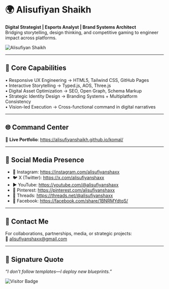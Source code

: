 🌍 Alisufiyan Shaikh
====================

**Digital Strategist | Esports Analyst | Brand Systems Architect**  
Bridging storytelling, design thinking, and competitive gaming to engineer impact across platforms.

![Alisufiyan Shaikh](https://res.cloudinary.com/dpm27lokj/image/upload/v1751126335/IMG_20250429_140003_711_u0aftl.jpg)

---

🧠 Core Capabilities
--------------------

• Responsive UX Engineering      → HTML5, Tailwind CSS, GitHub Pages  
• Interactive Storytelling       → Typed.js, AOS, Three.js  
• Digital Asset Optimization     → SEO, Open Graph, Schema Markup  
• Strategic Identity Design      → Branding Systems + Multiplatform Consistency  
• Vision-led Execution           → Cross-functional command in digital narratives  

---

🌐 Command Center
------------------

🔗 **Live Portfolio**: https://alisufiyanshaikh.github.io/komal/

---

📡 Social Media Presence
-------------------------

- 📸 Instagram: https://instagram.com/alisufiyanshaxx  
- 🐦 X (Twitter): https://x.com/alisufiyanshaxx  
- ▶️ YouTube: https://youtube.com/@alisufiyanshaxx  
- 📌 Pinterest: https://pinterest.com/alisufiyanshaxx  
- 💬 Threads: https://threads.net/@alisufiyanshaxx  
- 📘 Facebook: https://facebook.com/share/1BNRMYdtqS/

---

📨 Contact Me
--------------

For collaborations, partnerships, media, or strategic projects:  
📧 alisufiyanshaxx@gmail.com

---

💬 Signature Quote
-------------------

*“I don’t follow templates—I deploy new blueprints.”*

![Visitor Badge](https://komarev.com/ghpvc/?username=AlisufiyanShaikh&label=Profile+Visitors&color=blue&style=flat-square)
